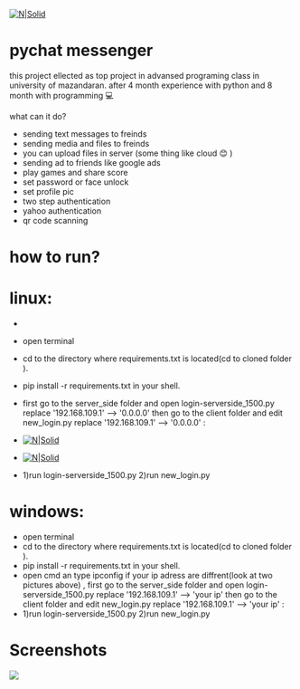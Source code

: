 [![N|Solid](http://pychat.sazito.com/uploads/image/rootimage/19/65f034c0f853471ed478ceb34164523b.png?w=200&h=70)](https://nodesource.com/products/nsolid)
# pychat messenger
this project ellected as top project in advansed programing class in university of mazandaran.
after 4 month experience with python and 8 month with programming  💻

what can it do?
  - sending text messages to freinds
  - sending media and files to freinds 
  - you can upload files in server (some thing like cloud 😊 )
  - sending ad to friends like google ads
  - play games and share score
  - set password or face unlock
  - set profile pic
  - two step authentication
  - yahoo authentication
  - qr code scanning 

# how to run?

    
 # linux:
  - 
  - open terminal
  - cd to the directory where requirements.txt is located(cd to cloned folder ).
  - pip install -r requirements.txt in your shell.
  -  first go to the server_side folder and open login-serverside_1500.py replace '192.168.109.1' --> '0.0.0.0'  then go to the client folder and edit new_login.py replace '192.168.109.1' --> '0.0.0.0'  : 
  -  [![N|Solid](http://8upload.ir/uploads/f23490690.jpg)](https://nodesource.com/products/nsolid)
  -  [![N|Solid](http://8upload.ir/uploads/f53330266.jpg)](https://nodesource.com/products/nsolid)

  -  1)run login-serverside_1500.py      2)run new_login.py 


    
 # windows:
  - open terminal
  - cd to the directory where requirements.txt is located(cd to cloned folder ).
  - pip install -r requirements.txt in your shell.
  -  open cmd an type ipconfig if your ip adress are diffrent(look at two pictures above) , first go to the server_side folder and open login-serverside_1500.py replace '192.168.109.1' --> 'your ip'  then go to the client folder and edit new_login.py replace '192.168.109.1' --> 'your ip'  :  
  -  1)run login-serverside_1500.py      2)run new_login.py

# Screenshots
  ![](http://8upload.ir/uploads/f597997611.gif)
  
 
